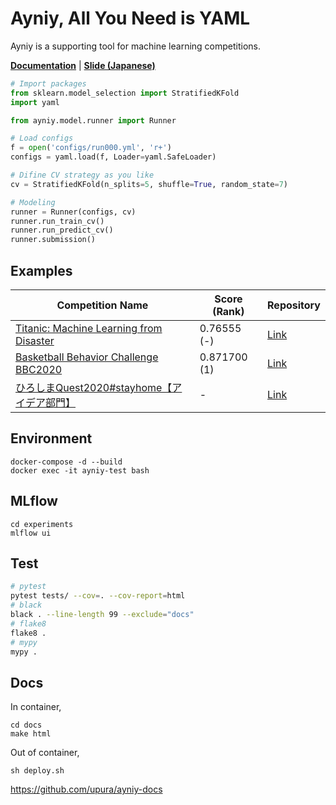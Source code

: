 # Ayniy, All You Need is YAML

Ayniy is a supporting tool for machine learning competitions.

[**Documentation**](https://upura.github.io/ayniy-docs/) | [**Slide (Japanese)**](https://speakerdeck.com/upura/ayniy-with-mlflow)

```python
# Import packages
from sklearn.model_selection import StratifiedKFold
import yaml

from ayniy.model.runner import Runner

# Load configs
f = open('configs/run000.yml', 'r+')
configs = yaml.load(f, Loader=yaml.SafeLoader)

# Difine CV strategy as you like
cv = StratifiedKFold(n_splits=5, shuffle=True, random_state=7)

# Modeling
runner = Runner(configs, cv)
runner.run_train_cv()
runner.run_predict_cv()
runner.submission()
```

## Examples

| Competition Name | Score (Rank) | Repository |
| --- | --- | --- | 
| [Titanic: Machine Learning from Disaster](https://www.kaggle.com/c/titanic/) | 0.76555 (-) | [Link](https://github.com/upura/ayniy-titanic) |
| [Basketball Behavior Challenge BBC2020](https://competitions.codalab.org/competitions/23905) | 0.871700 (1) | [Link](https://github.com/upura/basketball-behavior-challenge) |
| [ひろしまQuest2020#stayhome【アイデア部門】](https://signate.jp/competitions/277) | - | [Link](https://github.com/upura/signate-hiroshima-quest-idea) |

## Environment

```
docker-compose -d --build
docker exec -it ayniy-test bash
```

## MLflow

```
cd experiments
mlflow ui
```

## Test

```bash
# pytest
pytest tests/ --cov=. --cov-report=html
# black
black . --line-length 99 --exclude="docs"
# flake8
flake8 .
# mypy
mypy .
```

## Docs
In container,
```
cd docs
make html
```

Out of container,
```
sh deploy.sh
```
https://github.com/upura/ayniy-docs
